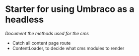 # Starter for using Umbraco as a headless

_Document the methods used for the cms_

- Catch all content page route
- ContentLoader, to decide what cms modules to render
